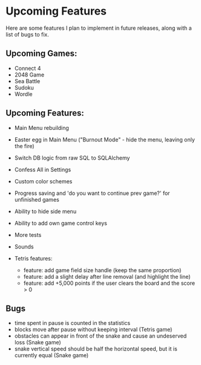 # Upcoming Features
Here are some features I plan to implement in future releases, along with a list of bugs to fix.


## Upcoming Games:
- Connect 4
- 2048 Game
- Sea Battle
- Sudoku
- Wordle

## Upcoming Features:
- Main Menu rebuilding
- Easter egg in Main Menu ("Burnout Mode" - hide the menu, leaving only the fire)
- Switch DB logic from raw SQL to SQLAlchemy
- Confess All in Settings
- Custom color schemes
- Progress saving and 'do you want to continue prev game?' for unfinished games
- Ability to hide side menu
- Ability to add own game control keys
- More tests
- Sounds

- Tetris features:
    - feature: add game field size handle (keep the same proportion)
    - feature: add a slight delay after line removal (and highlight the line)
    - feature: add +5,000 points if the user clears the board and the score > 0

## Bugs
- time spent in pause is counted in the statistics
- blocks move after pause without keeping interval (Tetris game)
- obstacles can appear in front of the snake and cause an undeserved loss (Snake game)
- snake vertical speed should be half the horizontal speed, but it is currently equal (Snake game)
